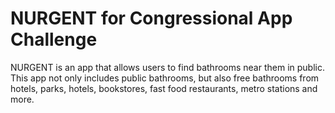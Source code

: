 # NURGENT for Congressional App Challenge

NURGENT is an app that allows users to find bathrooms near them in public. This app not only includes public bathrooms, but also free bathrooms from hotels, parks, hotels, bookstores, fast food restaurants, metro stations and more.

